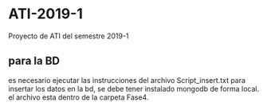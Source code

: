 # ATI-2019-1
Proyecto de ATI del semestre 2019-1


## para la BD
es necesario ejecutar las instrucciones del archivo Script_insert.txt para insertar los datos en la bd, se debe tener instalado mongodb de forma local. el archivo esta dentro de la carpeta Fase4.

